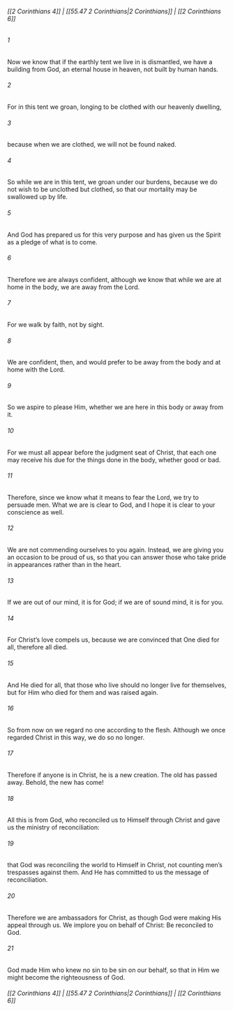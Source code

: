 
###### [[2 Corinthians 4]] | [[55.47 2 Corinthians|2 Corinthians]] | [[2 Corinthians 6]]

###### 1
Now we know that if the earthly tent we live in is dismantled, we have a building from God, an eternal house in heaven, not built by human hands.
###### 2
For in this tent we groan, longing to be clothed with our heavenly dwelling,
###### 3
because when we are clothed, we will not be found naked.
###### 4
So while we are in this tent, we groan under our burdens, because we do not wish to be unclothed but clothed, so that our mortality may be swallowed up by life.
###### 5
And God has prepared us for this very purpose and has given us the Spirit as a pledge of what is to come.
###### 6
Therefore we are always confident, although we know that while we are at home in the body, we are away from the Lord.
###### 7
For we walk by faith, not by sight.
###### 8
We are confident, then, and would prefer to be away from the body and at home with the Lord.
###### 9
So we aspire to please Him, whether we are here in this body or away from it.
###### 10
For we must all appear before the judgment seat of Christ, that each one may receive his due for the things done in the body, whether good or bad.
###### 11
Therefore, since we know what it means to fear the Lord, we try to persuade men. What we are is clear to God, and I hope it is clear to your conscience as well.
###### 12
We are not commending ourselves to you again. Instead, we are giving you an occasion to be proud of us, so that you can answer those who take pride in appearances rather than in the heart.
###### 13
If we are out of our mind, it is for God; if we are of sound mind, it is for you.
###### 14
For Christ’s love compels us, because we are convinced that One died for all, therefore all died.
###### 15
And He died for all, that those who live should no longer live for themselves, but for Him who died for them and was raised again.
###### 16
So from now on we regard no one according to the flesh. Although we once regarded Christ in this way, we do so no longer.
###### 17
Therefore if anyone is in Christ, he is a new creation. The old has passed away. Behold, the new has come!
###### 18
All this is from God, who reconciled us to Himself through Christ and gave us the ministry of reconciliation:
###### 19
that God was reconciling the world to Himself in Christ, not counting men’s trespasses against them. And He has committed to us the message of reconciliation.
###### 20
Therefore we are ambassadors for Christ, as though God were making His appeal through us. We implore you on behalf of Christ: Be reconciled to God.
###### 21
God made Him who knew no sin to be sin on our behalf, so that in Him we might become the righteousness of God.

###### [[2 Corinthians 4]] | [[55.47 2 Corinthians|2 Corinthians]] | [[2 Corinthians 6]]

